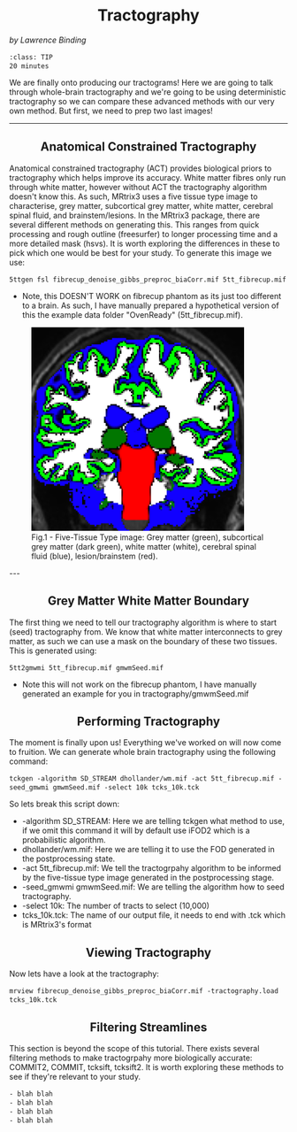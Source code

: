 # Tractography
_by Lawrence Binding_

```{admonition} Estimated Time 
:class: TIP
20 minutes
```

We are finally onto producing our tractograms! Here we are going to talk through whole-brain tractography and we're going to be using deterministic tractography so we can compare these advanced methods with our very own method. But first, we need to prep two last images! 

<style>
h1 {text-align: center;}
h2 {text-align: center;}
</style>

--- 

## Anatomical Constrained Tractography
Anatomical constrained tractography (ACT) provides biological priors to tractography which helps improve its accuracy. White matter fibres only run through white matter, however without ACT the tractography algorithm doesn't know this. As such, MRtrix3 uses a five tissue type image to characterise, grey matter, subcortical grey matter, white matter, cerebral spinal fluid, and brainstem/lesions. In the MRtrix3 package, there are several different methods on generating this. This ranges from quick processing and rough outline (freesurfer) to longer processing time and a more detailed mask (hsvs). It is worth exploring the differences in these to pick which one would be best for your study. To generate this image we use: 

```shell
5ttgen fsl fibrecup_denoise_gibbs_preproc_biaCorr.mif 5tt_fibrecup.mif 
```
* Note, this DOESN'T WORK on fibrecup phantom as its just too different to a brain. As such, I have manually prepared a hypothetical version of this the example data folder "OvenReady" (5tt_fibrecup.mif).

<figure>
<img src="../../_static/img/fivett.png" alt="colab" style="width:385px;height:368px;">
<figcaption>Fig.1 - Five-Tissue Type image: Grey matter (green), subcortical grey matter (dark green), white matter (white), cerebral spinal fluid (blue), lesion/brainstem (red).</figcaption>
</figure>
---

## Grey Matter White Matter Boundary 
The first thing we need to tell our tractography algorithm is where to start (seed) tractography from. We know that white matter interconnects to grey matter, as such we can use a mask on the boundary of these two tissues. This is generated using: 

```shell
5tt2gmwmi 5tt_fibrecup.mif gmwmSeed.mif
```
* Note this will not work on the fibrecup phantom, I have manually generated an example for you in tractography/gmwmSeed.mif

## Performing Tractography 
The moment is finally upon us! Everything we've worked on will now come to fruition. We can generate whole brain tractography using the following command: 

```shell
tckgen -algorithm SD_STREAM dhollander/wm.mif -act 5tt_fibrecup.mif -seed_gmwmi gmwmSeed.mif -select 10k tcks_10k.tck 
```

So lets break this script down: 
* -algorithm SD_STREAM: Here we are telling tckgen what method to use, if we omit this command it will by default use iFOD2 which is a probabilistic algorithm. 
* dhollander/wm.mif: Here we are telling it to use the FOD generated in the postprocessing state. 
* -act 5tt_fibrecup.mif: We tell the tractogrpahy algorithm to be informed by the five-tissue type image generated in the postprocessing stage. 
* -seed_gmwmi gmwmSeed.mif: We are telling the algorithm how to seed tractography. 
* -select 10k: The number of tracts to select (10,000)
* tcks_10k.tck: The name of our output file, it needs to end with .tck which is MRtrix3's format

## Viewing Tractography 
Now lets have a look at the tractography: 

```shell
mrview fibrecup_denoise_gibbs_preproc_biaCorr.mif -tractography.load tcks_10k.tck
```


## Filtering Streamlines 
This section is beyond the scope of this tutorial. There exists several filtering methods to make tractogrpahy more biologically accurate: COMMIT2, COMMIT, tcksift, tcksift2. It is worth exploring these methods to see if they're relevant to your study.  



<style>
  .iframe-container {
		text-align:center;
  		width:100%;
  }
</style>


```{admonition} Further reading
- blah blah 
- blah blah
- blah blah
- blah blah

```
